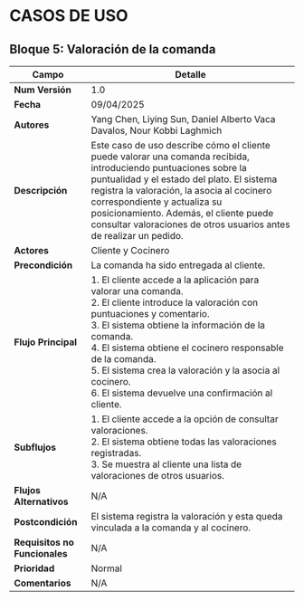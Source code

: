 # CASOS DE USO

## Bloque 5: Valoración de la comanda

| Campo                     | Detalle                                                                 |
|---------------------------|-------------------------------------------------------------------------|
| **Num Versión**           | 1.0                                                                     |
| **Fecha**                 | 09/04/2025                                                              |
| **Autores**               | Yang Chen, Liying Sun, Daniel Alberto Vaca Davalos, Nour Kobbi Laghmich |
| **Descripción**           | Este caso de uso describe cómo el cliente puede valorar una comanda recibida, introduciendo puntuaciones sobre la puntualidad y el estado del plato. El sistema registra la valoración, la asocia al cocinero correspondiente y actualiza su posicionamiento. Además, el cliente puede consultar valoraciones de otros usuarios antes de realizar un pedido. |
| **Actores**               | Cliente y Cocinero                                                      |
| **Precondición**          | La comanda ha sido entregada al cliente.                                |
| **Flujo Principal**       | 1. El cliente accede a la aplicación para valorar una comanda. <br> 2. El cliente introduce la valoración con puntuaciones y comentario. <br> 3. El sistema obtiene la información de la comanda. <br> 4. El sistema obtiene el cocinero responsable de la comanda. <br> 5. El sistema crea la valoración y la asocia al cocinero. <br> 6. El sistema devuelve una confirmación al cliente. |
| **Subflujos**             | 1. El cliente accede a la opción de consultar valoraciones. <br> 2. El sistema obtiene todas las valoraciones registradas. <br> 3. Se muestra al cliente una lista de valoraciones de otros usuarios. |
| **Flujos Alternativos**   | N/A                                                                     |
| **Postcondición**         | El sistema registra la valoración y esta queda vinculada a la comanda y al cocinero. |
| **Requisitos no Funcionales** | N/A                                                                 |
| **Prioridad**             | Normal                                                                  |
| **Comentarios**           | N/A                                                                     |
